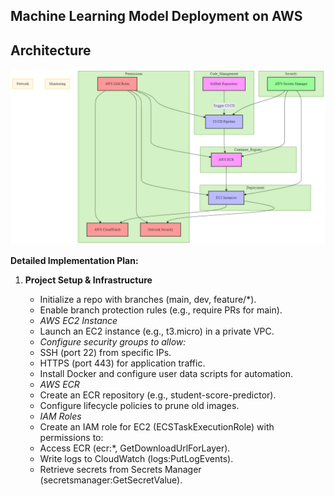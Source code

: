 ## Machine Learning Model Deployment on AWS
## Architecture

![Architecture Diagram](/images/Architecture.png)

**Detailed Implementation Plan:**

 1. **Project Setup & Infrastructure**

     - Initialize a repo with branches (main, dev, feature/*).
     - Enable branch protection rules (e.g., require PRs for main).
     - *AWS EC2 Instance*
     - Launch an EC2 instance (e.g., t3.micro) in a private VPC.
     -  *Configure security groups to allow:*
     - SSH (port 22) from specific IPs.
     -  HTTPS (port 443) for application traffic.
     -  Install Docker and configure user data scripts for automation.
     -  *AWS ECR*
     -  Create an ECR repository (e.g., student-score-predictor).
     -  Configure lifecycle policies to prune old images.
     -  *IAM Roles*
     -  Create an IAM role for EC2 (ECSTaskExecutionRole) with permissions to:
     -  Access ECR (ecr:*, GetDownloadUrlForLayer).
     -  Write logs to CloudWatch (logs:PutLogEvents).
     -  Retrieve secrets from Secrets Manager (secretsmanager:GetSecretValue).

    
